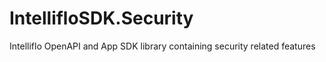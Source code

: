 # IntellifloSDK.Security
Intelliflo OpenAPI and App SDK library containing security related features
